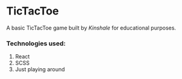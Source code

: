 # TicTacToe

A basic TicTacToe game built by _Kinshale_ for educational purposes.

### Technologies used:

1. React
2. SCSS
3. Just playing around
